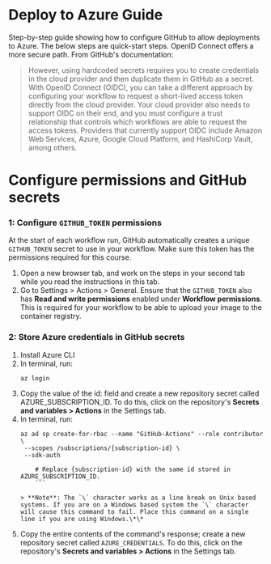 # Deploy to Azure Guide
Step-by-step guide showing how to configure GitHub to allow deployments to Azure.  The below steps are quick-start steps.  OpenID Connect offers a more secure path.  From GitHub's documentation:

>However, using hardcoded secrets requires you to create credentials in the cloud provider and then duplicate them in GitHub as a secret. With OpenID Connect (OIDC), you can take a different approach by configuring your workflow to request a short-lived access token directly from the cloud provider. Your cloud provider also needs to support OIDC on their end, and you must configure a trust relationship that controls which workflows are able to request the access tokens. Providers that currently support OIDC include Amazon Web Services, Azure, Google Cloud Platform, and HashiCorp Vault, among others.

# Configure permissions and GitHub secrets

### 1: Configure `GITHUB_TOKEN` permissions

At the start of each workflow run, GitHub automatically creates a unique `GITHUB_TOKEN` secret to use in your workflow. Make sure this token has the permissions required for this course.

1. Open a new browser tab, and work on the steps in your second tab while you read the instructions in this tab.
1. Go to Settings > Actions > General. Ensure that the `GITHUB_TOKEN` also has **Read and write permissions** enabled under **Workflow permissions**. This is required for your workflow to be able to upload your image to the container registry.

### 2: Store Azure credentials in GitHub secrets

1. Install Azure CLI
2. In terminal, run:
    ```shell
    az login
    ```
3. Copy the value of the id: field and create a new repository secret called AZURE_SUBSCRIPTION_ID. To do this, click on the repository's **Secrets and variables > Actions** in the Settings tab.
4. In terminal, run:
    ````shell
    az ad sp create-for-rbac --name "GitHub-Actions" --role contributor \
     --scopes /subscriptions/{subscription-id} \
     --sdk-auth

        # Replace {subscription-id} with the same id stored in AZURE_SUBSCRIPTION_ID.
        ```

    > **Note**: The `\` character works as a line break on Unix based systems. If you are on a Windows based system the `\` character will cause this command to fail. Place this command on a single line if you are using Windows.\*\*

    ````
5. Copy the entire contents of the command's response; create a new repository secret called `AZURE_CREDENTIALS`. To do this, click on the repository's **Secrets and variables > Actions** in the Settings tab.

